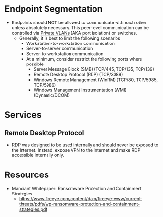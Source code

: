 # Endpoint Segmentation
- Endpoints should NOT be allowed to communicate with each other unless absolutely necessary. This peer-level communication can be controlled via [Private VLANs](https://en.wikipedia.org/wiki/Private_VLAN) (AKA port isolation) on switches.
  - Generally, it is best to limit the following scenarios
      - Workstation-to-workstation communication
      - Server-to-server communication
      - Server-to-workstation communication
    - At a minimum, consider restrict the following ports where possible
      - Server Message Block (SMB) (TCP/445, TCP/135, TCP/139)
      - Remote Desktop Protocol (RDP) (TCP/3389)
      - Windows Remote Management (WinRM) (TCP/80, TCP/5985, TCP/5986)
      - Windows Management Instrumentation (WMI) (Dynamic/DCOM)

# Services
## Remote Desktop Protocol
- RDP was designed to be used internally and should never be exposed to the Internet. Instead, expose VPN to the Internet and make RDP accessible internally only.


# Resources
- Mandiant Whitepaper: Ransomware Protection and Containment Strategies
  - https://www.fireeye.com/content/dam/fireeye-www/current-threats/pdfs/wp-ransomware-protection-and-containment-strategies.pdf